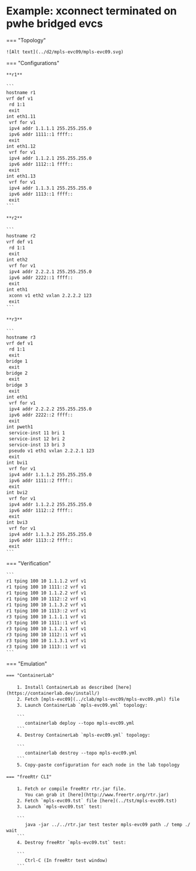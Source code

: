 # Example: xconnect terminated on pwhe bridged evcs

=== "Topology"

    ![Alt text](../d2/mpls-evc09/mpls-evc09.svg)

=== "Configurations"

    **r1**

    ```
    hostname r1
    vrf def v1
     rd 1:1
     exit
    int eth1.11
     vrf for v1
     ipv4 addr 1.1.1.1 255.255.255.0
     ipv6 addr 1111::1 ffff::
     exit
    int eth1.12
     vrf for v1
     ipv4 addr 1.1.2.1 255.255.255.0
     ipv6 addr 1112::1 ffff::
     exit
    int eth1.13
     vrf for v1
     ipv4 addr 1.1.3.1 255.255.255.0
     ipv6 addr 1113::1 ffff::
     exit
    ```

    **r2**

    ```
    hostname r2
    vrf def v1
     rd 1:1
     exit
    int eth2
     vrf for v1
     ipv4 addr 2.2.2.1 255.255.255.0
     ipv6 addr 2222::1 ffff::
     exit
    int eth1
     xconn v1 eth2 vxlan 2.2.2.2 123
     exit
    ```

    **r3**

    ```
    hostname r3
    vrf def v1
     rd 1:1
     exit
    bridge 1
     exit
    bridge 2
     exit
    bridge 3
     exit
    int eth1
     vrf for v1
     ipv4 addr 2.2.2.2 255.255.255.0
     ipv6 addr 2222::2 ffff::
     exit
    int pweth1
     service-inst 11 bri 1
     service-inst 12 bri 2
     service-inst 13 bri 3
     pseudo v1 eth1 vxlan 2.2.2.1 123
     exit
    int bvi1
     vrf for v1
     ipv4 addr 1.1.1.2 255.255.255.0
     ipv6 addr 1111::2 ffff::
     exit
    int bvi2
     vrf for v1
     ipv4 addr 1.1.2.2 255.255.255.0
     ipv6 addr 1112::2 ffff::
     exit
    int bvi3
     vrf for v1
     ipv4 addr 1.1.3.2 255.255.255.0
     ipv6 addr 1113::2 ffff::
     exit
    ```

=== "Verification"

    ```
    r1 tping 100 10 1.1.1.2 vrf v1
    r1 tping 100 10 1111::2 vrf v1
    r1 tping 100 10 1.1.2.2 vrf v1
    r1 tping 100 10 1112::2 vrf v1
    r1 tping 100 10 1.1.3.2 vrf v1
    r1 tping 100 10 1113::2 vrf v1
    r3 tping 100 10 1.1.1.1 vrf v1
    r3 tping 100 10 1111::1 vrf v1
    r3 tping 100 10 1.1.2.1 vrf v1
    r3 tping 100 10 1112::1 vrf v1
    r3 tping 100 10 1.1.3.1 vrf v1
    r3 tping 100 10 1113::1 vrf v1
    ```

=== "Emulation"

    === "ContainerLab"

        1. Install ContainerLab as described [here](https://containerlab.dev/install/)  
        2. Fetch [mpls-evc09](../clab/mpls-evc09/mpls-evc09.yml) file  
        3. Launch ContainerLab `mpls-evc09.yml` topology:  

        ```
           containerlab deploy --topo mpls-evc09.yml  
        ```
        4. Destroy ContainerLab `mpls-evc09.yml` topology:  

        ```
           containerlab destroy --topo mpls-evc09.yml  
        ```
        5. Copy-paste configuration for each node in the lab topology

    === "freeRtr CLI"

        1. Fetch or compile freeRtr rtr.jar file.  
           You can grab it [here](http://www.freertr.org/rtr.jar)  
        2. Fetch `mpls-evc09.tst` file [here](../tst/mpls-evc09.tst)  
        3. Launch `mpls-evc09.tst` test:  

        ```
           java -jar ../../rtr.jar test tester mpls-evc09 path ./ temp ./ wait
        ```
        4. Destroy freeRtr `mpls-evc09.tst` test:  

        ```
           Ctrl-C (In freeRtr test window)
        ```

